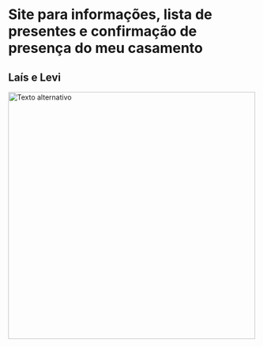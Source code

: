 # Site para informações, lista de presentes e confirmação de presença do meu casamento 

## Laís e Levi

<img src="https://lh3.googleusercontent.com/pw/AP1GczPU8Z-0k77VuB_pbidDm0rpq6PlfyBpY7g5ujpdiq-FlR44PTuzOnS9EIaxZIhFE3fz2T7L2hYzFxpZ2jIdZvsI7hq46TFBU21Es5qgTfXh8n153MJrIErDJr__wG-JIDtP-79XdLPTImRfIFYQVDbp9w=w530-h706-s-no-gm?authuser=0" alt="Texto alternativo" width="500">

